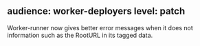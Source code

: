 audience: worker-deployers
level: patch
---
Worker-runner now gives better error messages when it does not information such as the RootURL in its tagged data.
